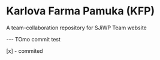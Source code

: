 # Karlova Farma Pamuka (KFP)

A team-collaboration repository for SJiWP Team website





--- TOmo commit test

[x] - commited
